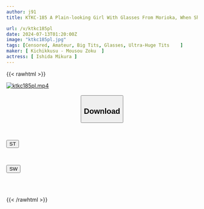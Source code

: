 ```yaml
---
author: j91
title: KTKC-185 A Plain-looking Girl With Glasses From Morioka, When She Takes Off Her Clothes, She Reveals A Miraculous National Treasure-level Bust. Ah, I've Found A Wonderful Talent. A Documentary Of Her Coming To Tokyo.

url: /v/ktkc185pl
date: 2024-07-13T01:20:00Z
image: "ktkc185pl.jpg"
tags: [Censored, Amateur, Big Tits, Glasses, Ultra-Huge Tits	]
maker: [ Kichikkusu - Mousou Zoku  ]
actress: [ Ishida Mikura ]
---
```



{{< rawhtml >}}

<div class="video" data-videoid="xk3yaGr9JBfkAe4">
    <a href="javascript:;">
        <img src="/v/ktkc185pl/ktkc185pl.jpg" width="WIDTH" height="HEIGHT" alt="ktkc185pl.mp4" loading="lazy">
    </a>
</div>

<script type="text/javascript" src="https://j91.asia/asset/on-demand-st.js"></script>

<br>
  <link rel="stylesheet" href="https://j91.asia/asset/bs5.css">
  
  <center>
  <button class="btn btn-primary" type="button" data-bs-toggle="collapse" data-bs-target=".multi-collapse" aria-expanded="false" aria-controls="multiCollapseExample1 multiCollapseExample2"><h2>Download</h2></button></center>
</p>
<div class="row">
  <div class="col">
    <div class="collapse multi-collapse" id="multiCollapseExample1">
      <div class="card card-body">
	      	      <br>
<div class="buttons">  
<p><a href="/v/ktkc185pl/st.html" target="_blank"><button class="btn-hover color-3"><i class="fa fa-download"></i> ST</button></a></p></div>
    </div>
  </div>
</div>
  <div class="col">
    <div class="collapse multi-collapse" id="multiCollapseExample2">
      <div class="card card-body">
	      <br>
<div class="buttons">
<p><a href="/v/ktkc185pl/sw.html" target="_blank"><button class="btn-hover color-2"><i class="fa fa-download"></i> SW</button></a></p></div>
<br><br>
      </div>
    </div>
  </div>
</div>

{{< /rawhtml >}}